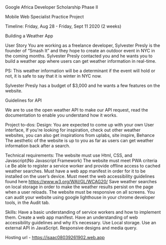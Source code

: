 Google Africa Developer Scholarship Phase II 

Mobile Web Specialist Practice Project

Timeline: Friday, Aug 28 - Friday, Sept 11 2020 (2 weeks)

Building a Weather App

User Story
You are working as a freelance developer, Sylvester Presly is the founder of  “Smash It” and they hope to create an outdoor event in NYC in the coming months. Sylvester Presly contacted you and he wants you to build a weather app where users can get weather information in real-time.

PS: This weather information will be a determinant if the event will hold or not, it is safe to say that it is winter in NYC now.

 Sylvester Presly has a budget of $3,000  and he wants a few features on the website.

Guidelines for API

We are to  use the open weather API to make our API request, read the documentation to enable you understand how it works.

Project to-dos:
Design: 
You are expected to come up with your own User interface,  If you're looking for inspiration, check out other weather websites, you can also get inspirations from uplabs, site inspire, Behance
The aesthetic of the website is up to you as far as users can get weather information back after a search.

Technical requirements:
The website must use Html, CSS, and Javascript(No Javascript Framework)
The website must meet PWA criteria i.e
Be able to register a service worker and provide offline access to cached weather searches.
Must have a web app manifest in order for it to be installed on the user’s device.
Must meet the web accessibility guidelines found here https://www.w3.org/WAI/GL/WCAG20/
Save weather searches on local storage in order to make the weather results persist on the page when a user reloads.
The website must be responsive on all screens.
You can audit your website using google lighthouse in your chrome developer tools, in the Audit tab.

Skills:
Have a basic understanding of service workers and how to implement them.
Create a web app manifest.
Have an understanding of web accessibility guidelines and why it’s necessary.
Use Local storage.
Use an external API in JavaScript.
Responsive designs and media query.


Hosting url -  https://isaac08039261902.web.app
